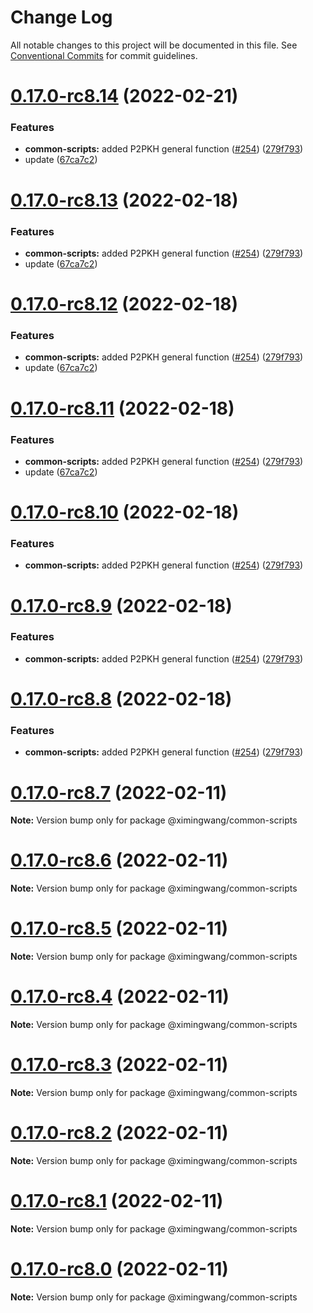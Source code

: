 # Change Log

All notable changes to this project will be documented in this file.
See [Conventional Commits](https://conventionalcommits.org) for commit guidelines.

# [0.17.0-rc8.14](https://github.com/ximingwang/lumos/compare/v0.17.0-rc8.7...v0.17.0-rc8.14) (2022-02-21)


### Features

* **common-scripts:** added P2PKH general function ([#254](https://github.com/ximingwang/lumos/issues/254)) ([279f793](https://github.com/ximingwang/lumos/commit/279f7937f4da6cae7473b30c6b3f929b90e164e5))
* update ([67ca7c2](https://github.com/ximingwang/lumos/commit/67ca7c2cea4108caf9d16ea54f13d1fc20b41280))





# [0.17.0-rc8.13](https://github.com/ximingwang/lumos/compare/v0.17.0-rc8.7...v0.17.0-rc8.13) (2022-02-18)


### Features

* **common-scripts:** added P2PKH general function ([#254](https://github.com/ximingwang/lumos/issues/254)) ([279f793](https://github.com/ximingwang/lumos/commit/279f7937f4da6cae7473b30c6b3f929b90e164e5))
* update ([67ca7c2](https://github.com/ximingwang/lumos/commit/67ca7c2cea4108caf9d16ea54f13d1fc20b41280))





# [0.17.0-rc8.12](https://github.com/ximingwang/lumos/compare/v0.17.0-rc8.7...v0.17.0-rc8.12) (2022-02-18)


### Features

* **common-scripts:** added P2PKH general function ([#254](https://github.com/ximingwang/lumos/issues/254)) ([279f793](https://github.com/ximingwang/lumos/commit/279f7937f4da6cae7473b30c6b3f929b90e164e5))
* update ([67ca7c2](https://github.com/ximingwang/lumos/commit/67ca7c2cea4108caf9d16ea54f13d1fc20b41280))





# [0.17.0-rc8.11](https://github.com/ximingwang/lumos/compare/v0.17.0-rc8.7...v0.17.0-rc8.11) (2022-02-18)


### Features

* **common-scripts:** added P2PKH general function ([#254](https://github.com/ximingwang/lumos/issues/254)) ([279f793](https://github.com/ximingwang/lumos/commit/279f7937f4da6cae7473b30c6b3f929b90e164e5))
* update ([67ca7c2](https://github.com/ximingwang/lumos/commit/67ca7c2cea4108caf9d16ea54f13d1fc20b41280))





# [0.17.0-rc8.10](https://github.com/ximingwang/lumos/compare/v0.17.0-rc8.7...v0.17.0-rc8.10) (2022-02-18)


### Features

* **common-scripts:** added P2PKH general function ([#254](https://github.com/ximingwang/lumos/issues/254)) ([279f793](https://github.com/ximingwang/lumos/commit/279f7937f4da6cae7473b30c6b3f929b90e164e5))





# [0.17.0-rc8.9](https://github.com/ximingwang/lumos/compare/v0.17.0-rc8.7...v0.17.0-rc8.9) (2022-02-18)


### Features

* **common-scripts:** added P2PKH general function ([#254](https://github.com/ximingwang/lumos/issues/254)) ([279f793](https://github.com/ximingwang/lumos/commit/279f7937f4da6cae7473b30c6b3f929b90e164e5))





# [0.17.0-rc8.8](https://github.com/ximingwang/lumos/compare/v0.17.0-rc8.7...v0.17.0-rc8.8) (2022-02-18)


### Features

* **common-scripts:** added P2PKH general function ([#254](https://github.com/ximingwang/lumos/issues/254)) ([279f793](https://github.com/ximingwang/lumos/commit/279f7937f4da6cae7473b30c6b3f929b90e164e5))





# [0.17.0-rc8.7](https://github.com/ximingwang/lumos/compare/v0.17.0-rc8...v0.17.0-rc8.7) (2022-02-11)

**Note:** Version bump only for package @ximingwang/common-scripts

# [0.17.0-rc8.6](https://github.com/ximingwang/lumos/compare/v0.17.0-rc8...v0.17.0-rc8.6) (2022-02-11)

**Note:** Version bump only for package @ximingwang/common-scripts

# [0.17.0-rc8.5](https://github.com/ximingwang/lumos/compare/v0.17.0-rc8...v0.17.0-rc8.5) (2022-02-11)

**Note:** Version bump only for package @ximingwang/common-scripts

# [0.17.0-rc8.4](https://github.com/ximingwang/lumos/compare/v0.17.0-rc8...v0.17.0-rc8.4) (2022-02-11)

**Note:** Version bump only for package @ximingwang/common-scripts

# [0.17.0-rc8.3](https://github.com/nervosnetwork/lumos/compare/v0.17.0-rc8...v0.17.0-rc8.3) (2022-02-11)

**Note:** Version bump only for package @ximingwang/common-scripts

# [0.17.0-rc8.2](https://github.com/nervosnetwork/lumos/compare/v0.17.0-rc8...v0.17.0-rc8.2) (2022-02-11)

**Note:** Version bump only for package @ximingwang/common-scripts

# [0.17.0-rc8.1](https://github.com/nervosnetwork/lumos/compare/v0.17.0-rc8...v0.17.0-rc8.1) (2022-02-11)

**Note:** Version bump only for package @ximingwang/common-scripts

# [0.17.0-rc8.0](https://github.com/nervosnetwork/lumos/compare/v0.17.0-rc8...v0.17.0-rc8.0) (2022-02-11)

**Note:** Version bump only for package @ximingwang/common-scripts
